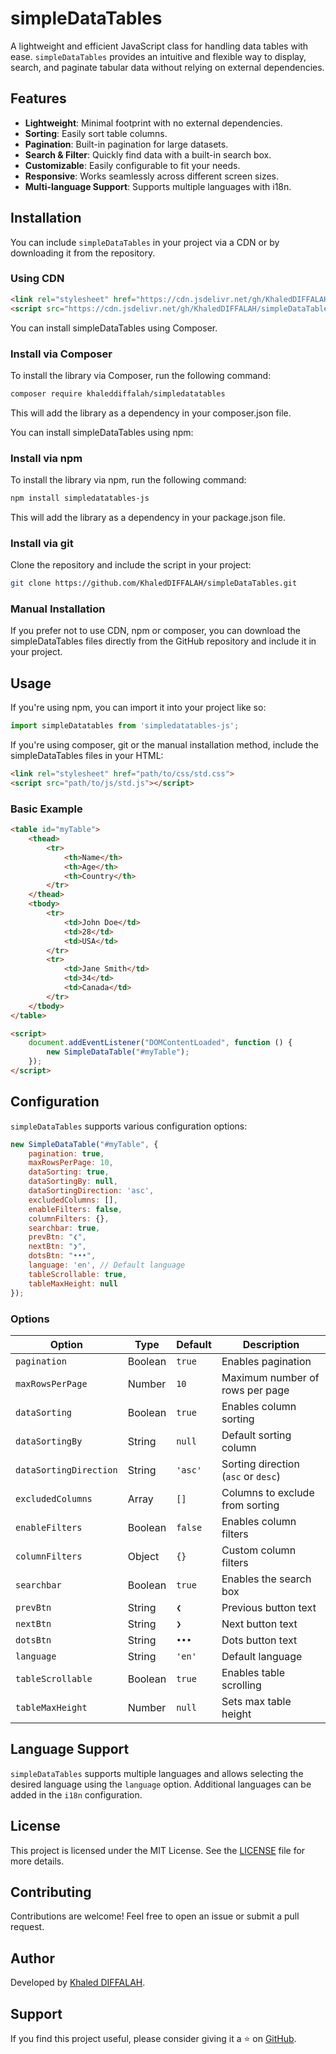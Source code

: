 # simpleDataTables

A lightweight and efficient JavaScript class for handling data tables with ease. `simpleDataTables` provides an intuitive and flexible way to display, search, and paginate tabular data without relying on external dependencies.

## Features

- **Lightweight**: Minimal footprint with no external dependencies.
- **Sorting**: Easily sort table columns.
- **Pagination**: Built-in pagination for large datasets.
- **Search & Filter**: Quickly find data with a built-in search box.
- **Customizable**: Easily configurable to fit your needs.
- **Responsive**: Works seamlessly across different screen sizes.
- **Multi-language Support**: Supports multiple languages with i18n.

## Installation

You can include `simpleDataTables` in your project via a CDN or by downloading it from the repository.

### Using CDN

```html
<link rel="stylesheet" href="https://cdn.jsdelivr.net/gh/KhaledDIFFALAH/simpleDataTables@latest/css/std.css">
<script src="https://cdn.jsdelivr.net/gh/KhaledDIFFALAH/simpleDataTables@latest/js/std.js"></script>
```

You can install simpleDataTables using Composer.

### Install via Composer
To install the library via Composer, run the following command:

```sh
composer require khaleddiffalah/simpledatatables
```
This will add the library as a dependency in your composer.json file.

You can install simpleDataTables using npm:
### Install via npm
To install the library via npm, run the following command:

```sh
npm install simpledatatables-js
```
This will add the library as a dependency in your package.json file.

### Install via git

Clone the repository and include the script in your project:

```sh
git clone https://github.com/KhaledDIFFALAH/simpleDataTables.git
```

### Manual Installation

If you prefer not to use CDN, npm or composer, you can download the simpleDataTables files directly from the GitHub repository and include it in your project.

## Usage

If you're using npm, you can import it into your project like so:

```javascript
import simpleDatatables from 'simpledatatables-js';
```

If you're using composer, git or the manual installation method, include the simpleDataTables files in your HTML:

```html
<link rel="stylesheet" href="path/to/css/std.css">
<script src="path/to/js/std.js"></script>
```

### Basic Example

```html
<table id="myTable">
    <thead>
        <tr>
            <th>Name</th>
            <th>Age</th>
            <th>Country</th>
        </tr>
    </thead>
    <tbody>
        <tr>
            <td>John Doe</td>
            <td>28</td>
            <td>USA</td>
        </tr>
        <tr>
            <td>Jane Smith</td>
            <td>34</td>
            <td>Canada</td>
        </tr>
    </tbody>
</table>

<script>
    document.addEventListener("DOMContentLoaded", function () {
        new SimpleDataTable("#myTable");
    });
</script>
```

## Configuration

`simpleDataTables` supports various configuration options:

```js
new SimpleDataTable("#myTable", {
    pagination: true,
    maxRowsPerPage: 10,
    dataSorting: true,
    dataSortingBy: null,
    dataSortingDirection: 'asc',
    excludedColumns: [],
    enableFilters: false,
    columnFilters: {},
    searchbar: true,
    prevBtn: "❮",
    nextBtn: "❯",
    dotsBtn: "•••",
    language: 'en', // Default language
    tableScrollable: true,
    tableMaxHeight: null
});
```

### Options

| Option               | Type    | Default | Description                         |
| -------------------- | ------- | ------- | ----------------------------------- |
| `pagination`        | Boolean | `true`  | Enables pagination                  |
| `maxRowsPerPage`    | Number  | `10`    | Maximum number of rows per page     |
| `dataSorting`       | Boolean | `true`  | Enables column sorting              |
| `dataSortingBy`     | String  | `null`  | Default sorting column              |
| `dataSortingDirection` | String | `'asc'` | Sorting direction (`asc` or `desc`) |
| `excludedColumns`   | Array   | `[]`    | Columns to exclude from sorting     |
| `enableFilters`     | Boolean | `false` | Enables column filters              |
| `columnFilters`     | Object  | `{}`    | Custom column filters               |
| `searchbar`        | Boolean | `true`  | Enables the search box              |
| `prevBtn`           | String  | `❮`     | Previous button text                |
| `nextBtn`           | String  | `❯`     | Next button text                    |
| `dotsBtn`           | String  | `•••`    | Dots button text                    |
| `language`         | String  | `'en'`  | Default language                    |
| `tableScrollable`  | Boolean | `true`  | Enables table scrolling             |
| `tableMaxHeight`   | Number  | `null`  | Sets max table height               |

## Language Support

`simpleDataTables` supports multiple languages and allows selecting the desired language using the `language` option. Additional languages can be added in the `i18n` configuration.

## License

This project is licensed under the MIT License. See the [LICENSE](LICENSE) file for more details.

## Contributing

Contributions are welcome! Feel free to open an issue or submit a pull request.

## Author

Developed by [Khaled DIFFALAH](https://github.com/KhaledDIFFALAH).

## Support

If you find this project useful, please consider giving it a ⭐ on [GitHub](https://github.com/KhaledDIFFALAH/simpleDataTables).
